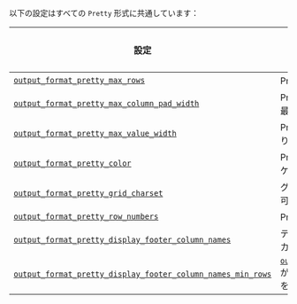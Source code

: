 <!-- Note: このファイルは、インポートするすべてのファイルでスニペットとして使用されます -->

以下の設定はすべての `Pretty` 形式に共通しています：

| 設定                                                                                                                                                                     | 説明                                                                                                                                                                                                                                 | デフォルト |
|--------------------------------------------------------------------------------------------------------------------------------------------------------------------------|-------------------------------------------------------------------------------------------------------------------------------------------------------------------------------------------------------------------------------------|---------|
| [`output_format_pretty_max_rows`](/operations/settings/settings-formats.md/#output_format_pretty_max_rows)                                                          | Pretty 形式の行数制限。                                                                                                                                                                                                               | `10000` |
| [`output_format_pretty_max_column_pad_width`](/operations/settings/settings-formats.md/#output_format_pretty_max_column_pad_width)                                  | Pretty 形式でカラム内のすべての値にパディングする最大幅。                                                                                                                                                                          | `250`   |
| [`output_format_pretty_max_value_width`](/operations/settings/settings-formats.md/#output_format_pretty_max_value_width)                                            | Pretty 形式で表示する値の最大幅。これを超えると切り取られます。                                                                                                                                                                   | `10000` |                                                                                                                                                 
| [`output_format_pretty_color`](/operations/settings/settings-formats.md/#output_format_pretty_color)                                                                | Pretty 形式で色を表示するためにANSIエスケープシーケンスを使用します。                                                                                                                                                                | `true`  |
| [`output_format_pretty_grid_charset`](/operations/settings/settings-formats.md/#output_format_pretty_grid_charset)                                                  | グリッドボーダーを印刷するための文字セット。利用可能な文字セット：ASCII、UTF-8。                                                                                                                                                     | `UTF-8` |                                                                                                                                                           
| [`output_format_pretty_row_numbers`](/operations/settings/settings-formats.md/#output_format_pretty_row_numbers)                                                    | Pretty 出力形式の各行の前に行番号を追加します。                                                                                                                                                                                   | `true`  |                                                                                                                                                                          
| [`output_format_pretty_display_footer_column_names`](/operations/settings/settings-formats.md/#output_format_pretty_display_footer_column_names)                    | テーブルに多くの行が含まれている場合、フッターにカラム名を表示します。                                                                                                                                                             | `true`  |                                                                                                                                                                    
| [`output_format_pretty_display_footer_column_names_min_rows`](/operations/settings/settings-formats.md/#output_format_pretty_display_footer_column_names_min_rows)  | [`output_format_pretty_display_footer_column_names`](/operations/settings/settings-formats.md/#output_format_pretty_display_footer_column_names) が有効な場合、フッターが表示されるための最小行数を設定します。  | `50`    |
